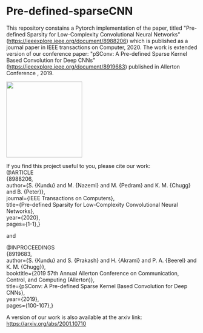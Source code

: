 # Pre-defined-sparseCNN
This repository constains a Pytorch implementation of the paper, titled "Pre-defined Sparsity for Low-Complexity Convolutional Neural Networks" (https://ieeexplore.ieee.org/document/8988206) which is published as a journal paper in IEEE transactions on Computer, 2020. The work is extended version of our conference paper: "pSConv: A Pre-defined Sparse Kernel Based Convolution for Deep CNNs" (https://ieeexplore.ieee.org/document/8919683) published in Allerton Conference , 2019.

<img src="Image/periodic_sparse_dense_conv.jpg" height="200px" width="200px" >


If you find this project useful to you, please cite our work:
\
@ARTICLE\
{8988206, \
author={S. {Kundu} and M. {Nazemi} and M. {Pedram} and K. M. {Chugg} and B. {Peter}}, \
journal={IEEE Transactions on Computers}, \
title={Pre-defined Sparsity for Low-Complexity Convolutional Neural Networks}, \
year={2020}, \
pages={1-1},}


and 



@INPROCEEDINGS\
{8919683, \
author={S. {Kundu} and S. {Prakash} and H. {Akrami} and P. A. {Beerel} and K. M. {Chugg}}, \
booktitle={2019 57th Annual Allerton Conference on Communication, Control, and Computing (Allerton)}, \
title={pSConv: A Pre-defined Sparse Kernel Based Convolution for Deep CNNs}, \
year={2019}, \
pages={100-107},}





A version of our work is also available at the arxiv link: https://arxiv.org/abs/2001.10710
